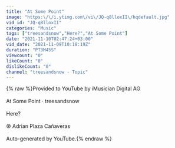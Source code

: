```yaml
---
title: "At Some Point"
image: "https:\/\/i.ytimg.com\/vi\/JQ-q8lloxII\/hqdefault.jpg"
vid_id: "JQ-q8lloxII"
categories: "Music"
tags: ["treesandsnow","Here?","At Some Point"]
date: "2021-11-10T02:47:24+03:00"
vid_date: "2021-11-09T10:18:19Z"
duration: "PT3M45S"
viewcount: "0"
likeCount: "0"
dislikeCount: "0"
channel: "treesandsnow - Topic"
---
```

{% raw %}Provided to YouTube by iMusician Digital AG<br /><br />At Some Point · treesandsnow<br /><br />Here?<br /><br />℗ Adrian Plaza Cañaveras<br /><br />Auto-generated by YouTube.{% endraw %}
